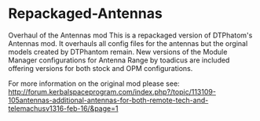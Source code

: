 # Repackaged-Antennas
Overhaul of the Antennas mod
This is a repackaged version of DTPhatom's Antennas mod.  It overhauls all config files for the antennas but the orginal models created by DTPhantom remain.  New versions of the Module Manager configurations for Antenna Range by toadicus are included offering versions for both stock and OPM configurations.

For more information on the original mod please see: http://forum.kerbalspaceprogram.com/index.php?/topic/113109-105antennas-additional-antennas-for-both-remote-tech-and-telemachusv1316-feb-16/&page=1
